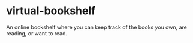 # virtual-bookshelf
An online bookshelf where you can keep track of the books you own, are reading, or want to read.
